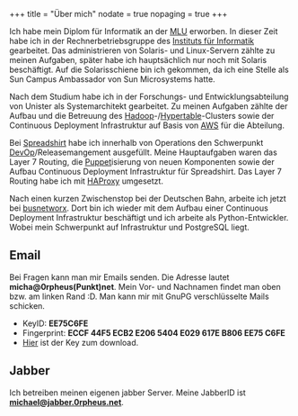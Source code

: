 +++
title    = "Über mich"
nodate   = true
nopaging = true
+++

Ich habe mein Diplom für Informatik an der [MLU] erworben. In dieser Zeit habe ich in der Rechnerbetriebsgruppe
des [Instituts für Informatik] gearbeitet. Das administrieren von Solaris- und Linux-Servern zählte zu meinen
Aufgaben, später habe ich hauptsächlich nur noch mit Solaris beschäftigt. Auf die Solarisschiene bin ich gekommen,
da ich eine Stelle als Sun Campus Ambassador von Sun Microsystems hatte.

Nach dem Studium habe ich in der Forschungs- und Entwicklungsabteilung von Unister als Systemarchitekt gearbeitet.
Zu meinen Aufgaben zählte der Aufbau und die Betreuung des [Hadoop]-/[Hypertable]-Clusters sowie der Continuous Deployment Infrastruktur auf Basis von [AWS] für die Abteilung.

Bei [Spreadshirt] habe ich innerhalb von Operations den Schwerpunkt [DevOp]/Releasemangement ausgefüllt. Meine
Hauptaufgaben waren das Layer 7 Routing, die [Puppet]isierung von neuen Komponenten sowie der 
Aufbau Continuous Deployment Infrastruktur für Spreadshirt. Das Layer 7 Routing habe ich mit [HAProxy] umgesetzt.

Nach einen kurzen Zwischenstop bei der Deutschen Bahn, arbeite ich jetzt bei [busnetworx]. Dort bin ich wieder mit
dem Aufbau einer Continuous Deployment Infrastruktur beschäftigt und ich arbeite als Python-Entwickler. Wobei mein
Schwerpunkt auf Infrastruktur und PostgreSQL liegt.

## Email

Bei Fragen kann man mir Emails senden. Die Adresse lautet **micha@0rpheus(Punkt)net**. Mein
Vor- und Nachnamen findet man oben bzw. am linken Rand :D. Man kann mir mit GnuPG verschlüsselte
Mails schicken.

* KeyID: **EE75C6FE**
* Fingerprint: **ECCF 44F5 ECB2 E206 5404  E029 617E B806 EE75 C6FE**
* [Hier] ist der Key zum download.

## Jabber

Ich betreiben meinen eigenen jabber Server. Meine JabberID ist
**michael@jabber.0rpheus.net**.

[MLU]: http://uni-halle.de
[Instituts für Informatik]: http://informatik.uni-halle.de
[Spreadshirt]: https://www.spreadshirt.de/
[DevOp]: http://en.wikipedia.org/wiki/DevOps
[Puppet]: http://docs.puppetlabs.com/#puppetpuppet
[Hadoop]: https://hadoop.apache.org/#What+Is+Apache+Hadoop%3F
[Hypertable]: http://hypertable.org/
[AWS]: http://aws.amazon.com/de/
[Hier]: /Michael_Rennecke_EE75C6FE.asc
[HAProxy]: http://www.haproxy.org/
[busnetworx]: https://www.busnetworx.com/
